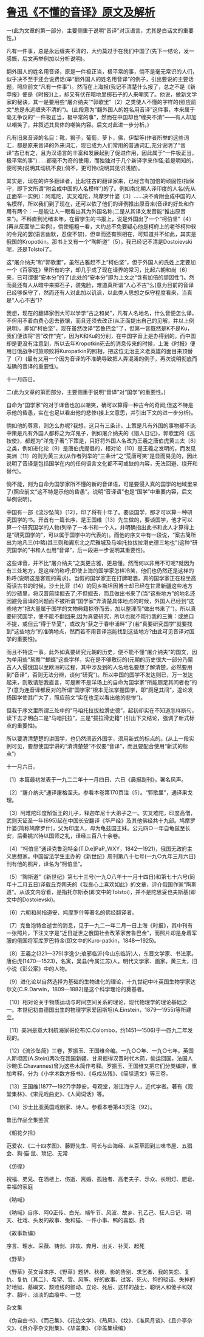 # [鲁迅《不懂的音译》原文及解析](https://www.vrrw.net/wx/6640.html)

一(此为文章的第一部分，主要侧重于说明“音译”对汉语言，尤其是白话文的重要性。)

凡有一件事，总是永远缠夹不清的，大约莫过于在我们中国了(先下一结论，发一感慨，后文再举例加以分析说明)。

翻外国人的姓名用音译，原是一件极正当，极平常的事，倘不是毫无常识的人们，似乎决不至于还会说费话(举“翻外国人的姓名用音译”的例子，引出要说的主要话题，照应前文“凡有一件事”)。然而在上海报(我记不清楚什么报了，总之不是《新申报》便是《时报》)上，却又有伏在暗地里掷石子的人来嘲笑了。他说，做新文学家的秘诀，其一是要用些“屠介纳夫”“郭歌里”〔2〕之类使人不懂的字样的(照应前文“总是永远缠夹不清的”)。(此段意为“翻外国人的姓名用音译”这件事，本来属于毫无争议的“一件极正当，极平常的事”，然而在中国却也“缠夹不清”——有人却加以嘲笑了，并叙述其具体的嘲笑内容。后文对此进一步分析。)



凡有旧来音译的名目：靴，狮子，葡萄，萝卜，佛，伊犁等(作者所举的这些词汇，都是原来音译的外来词汇，现已成为人们常用的普通词汇,充分说明了“音译”古已有之，且为汉语言的丰富和发展起到了促进作用，因此属于“一件极正当，极平常的事”)……都毫不为奇的使用，而独独对于几个新译字来作怪;若是明知的，便可笑(说明其动机不良);倘不，更可怜(说明其见识浅陋)。

其实是，现在的许多翻译者，比起往古的翻译家来，已经含有加倍的顽固性(指保守，即下文所谓“附会成中国的人名模样”)的了。例如南北朝人译印度的人名(先从正面举一实例)：阿难陀，实叉难陀，鸠摩罗什婆〔3〕……决不肯附会成中国的人名模样，所以我们到了现在，还可以依了他们的译例推出原音来(音译的好处和作用有两个：一是能让人一眼看出其为外国名称;二是从其译文发音能“推出原音来”)。不料直到光绪末年，在留学生的书报上，说是外国出了一个“柯伯坚”〔4〕(再从反面举二实例)，倘使粗粗一看，大约总不免要疑心他是柯府上的老爷柯仲软的令兄的罢(语言幽默，忍俊不禁)，但幸而还有照相在，可知道并不如此，其实是俄国的Kropotkin。那书上又有一个“陶斯道”〔5〕，我已经记不清是Dostoievski呢，还是Tolstoi了。

这“屠介纳夫”和“郭歌里”，虽然古雅赶不上“柯伯坚”，但于外国人的氏姓上定要加一个《百家姓》里所有的字，却几乎成了现在译界的常习，比起六朝和尚〔6〕来，已可谓很“安本分”的了(此处的“安本分”即为上文之“含有加倍的顽固性”)。然而竟还有人从暗中来掷石子，装鬼脸，难道真所谓“人心不古”么(意为目前的音译已经够保守了，然而还有人对此加以讥讽，以此类人思想之保守程度看来，当真是“人心不古”)?

我想，现在的翻译家倒大可以学学“古之和尚”，凡有人名地名，什么音便怎么译，不但用不着白费心思去嵌镶，而且还须去改正(从正面提出自己的见解，并以上例说明)。即如“柯伯坚”，现在虽然改译“苦鲁巴金”了，但第一音既然是K不是Ku，我们便该将“苦”改作“克”，因为K和Ku的分别，在中国字音上是办得到的。而中国却是更没有注意到，所以去年Kropotkin死去的消息传来的时候，上海《时报》便用日俄战争时旅顺败将Kuropatkin的照相，把这位无治主义老英雄的面目来顶替了〔7〕(最有又用一个因为音译的不准确导致把人弄混淆的例子，再次说明彻底而准确的音译的重要性)。

十一月四日。

二(此为文章的第而部分，主要侧重于说明“音译”对“国学”的重要性。)

自命为“国学家”的对于译音也加以嘲笑，确可以算得一种古今的奇闻;但这不特是示他的昏愚，实在也足以看出他的悲惨(接上文意思，并引出下文的进一步分析)。

倘如他的尊意，则怎么办呢?我想，这只有三条计。上策是凡有外国的事物都不谈;中策是凡有外国人都称之为洋鬼子，例如屠介纳夫的《猎人日记》，郭歌里的《巡按使》，都题为“洋鬼子著”;下策是，只好将外国人名改为王羲之唐伯虎黄三太〔8〕之类，例如进化论〔9〕是唐伯虎提倡的，相对论〔10〕是王羲之发明的，而发见美洲〔11〕的则为黄三太(从作者列举的“三条计”之“荒唐可笑”是显而易见的，因此说明了音译是包括国学在内的任何语言文化都不可或缺的内容，无法回避、绕开和替代)。

倘不能，则为自命为国学家所不懂的新的音译语，可是要侵入真的国学的地域里来了(照应前文“这不特是示他的昏愚”。说明“音译语”也是“国学”中重要内容，后文举例说明)。

中国有一部《流沙坠简》〔12〕，印了将有十年了。要谈国学，那才可以算一种研究国学的书。开首有一篇长序，是王国维〔13〕先生做的，要谈国学，他才可以算一个研究国学的人物(列举了一本书和一个人，并明确指出此书和此人才算得上是“研究国学的”，可以属于国学中的代表的)。而他的序文中有一段说，“案古简所出为地凡三(中略)其三则和阗东北之尼雅城及马咱托拉拔拉滑史德三地也”(这种“研究国学的”书和人也用“音译”，后一段进一步说明其重要性)。

这些译音，并不比“屠介纳夫”之类更古雅，更易懂。然而何以非用不可呢?就因为有三处地方，是这样的称呼;即使上海的国学家怎样冷笑，他们也仍然还是这样的称呼(说明这是客观的需求)。当假的国学家正在打牌喝酒，真的国学家正在稳坐高斋读古书的时候，沙士比亚〔14〕的同乡斯坦因博士却已经在甘肃新疆这些地方的沙碛里，将汉晋简牍掘去了;不但掘去，而且做出书来了(当“这些地方”的地名还因避免音译的问题而不被所谓“国学家”弄清楚具体地点的时候，外国人已经到“这些地方”把大量属于国学的文物典籍掠夺而去，加以整理而“做出书来了”)。所以真要研究国学，便不能不翻回来;因为真要研究，所以也就不能行我的三策：或绝口不提，或但云“得于华夏”，或改为“获之于春申浦畔”了(若“真要研究国学”就要找到“这些地方”的准确地点，然而若不用音译岂能找到这些地方?由此可见音译对国学的重要性)。

而且不特这一事。此外如真要研究元朝的历史，便不能不懂“屠介纳夫”的国文，因为单用些“鸳鸯”“蝴蝶”这些字样，实在是不够敷衍的(元朝的历史很大一部分乃蒙古人入侵俄国以至欧洲的过程，其中涉及到的人名地名要想了解清楚，必然要用到“音译”，否则无法分辨，谈何“研究”)。所以中国的国学不发达则已，万一发达起来，则敢请恕我直言，可是断不是洋场上的自命为国学家“所能厕足其间者也”的了(意为连音译都反对的所谓“国学家”根本无法掌握国学，即“厕足其间”，遑论发扬国学使其广大了，照应前文“实在也足以看出他的悲惨”)。

但我于序文里所谓三处中的“马咱托拉拔拉滑史德”，起初却实在不知道怎样断句，读下去才明白二是“马咱托拉”，三是“拔拉滑史籍” (引出下文结论，强调了新式标点的重要性)。

所以要清清楚楚的讲国学，也仍然须嵌外国字，须用新式的标点的。(从上一段实例可见，要想使国学讲的“清清楚楚”不仅要“音译”，而且要配合使用“新式的标点”)

十一月六日。

〔1〕本篇最初发表于一九二二年十一月四日、六日《晨报副刊》，署名风声。

〔2〕“屠介纳夫”通译屠格涅夫。参看本卷第170页注〔5〕。“郭歌里”，通译果戈理。

〔3〕阿难陀印度斛饭王的儿子，释迦牟尼十大弟子之一。实叉难陀，印度高僧，武则天证圣一年(695)起在中国长安翻译《华严经》及其他佛经共十九部。鸠摩罗什婆(简称鸠摩罗什)，父为印度人，母为龟兹国王妹。公元四○一年自龟兹至长安，后秦姚兴待以国师之礼，译经三百八十余卷。

〔4〕“柯伯坚”通译克鲁泡特金(T.D.e]PaP_WXY，1842—1921)，俄国无政府主义思想家。中国留法学生主办的《新世纪》周刊第八十七号(一九○九年三月六日)刊有他的照片，译名为“柯伯坚”。

〔5〕“陶斯道”《新世纪》第七十三号(一九○八年十一月十四日)和第七十六号(同年十二月五日)译载丘克朔夫的《我良心上喜欢如此》的文章，评介俄国作家“陶斯道”。从该文内容看，是指托尔斯泰(即文中的Tolstoi)，并不是陀思妥也夫斯基(即文中的Dostoievski)。

〔6〕六朝和尚指道安、鸠摩罗什等著名的佛经翻译者。

〔7〕克鲁泡特金逝世的消息，见于一九二一年二月一日上海《时报》，其中刊有一张照片，下注文字是“近日逝世之俄国社会改革家苦鲁巴金”，而照片却是身着军服的俄国将军库罗巴特金(即文中的Kuro-patkin，1848—1925)。

〔8〕王羲之(321—379)字逸少;琅邪临沂(今山东临沂)人，东晋文学家、书法家。唐伯虎(1470—1523)，名寅，吴县(今属江苏)人。明代文学家、画家。黄三太，旧小说《彭公案》中的人物。

〔9〕进化论以自然选择为基础的生物进化的理论，十九世纪中叶英国生物学家达尔文(C.R.Darwin，1809—1882)是这个科学理论的奠基者。

〔10〕相对论关于物质运动与时间空间关系的理论，现代物理学的理论基础之一。本世纪初由德国出生的物理学家爱因斯坦(A.Einstein，1879—1955)等所建立。

〔11〕美洲是意大利航海家哥伦布(C.Colombo，约1451—1506)于一四九二年发现的。

〔12〕《流沙坠简》三卷，罗振玉、王国维合编。一九○○年、一九○七年，英国人斯坦因(A.Stein)两次在我国新疆、甘肃掘得汉晋时代木简，偷运回国，法国人沙畹(E.Chavannes)曾为这些木简作考释。罗振玉、王国维又把它们分类编排，重加考释，分为《小学术数方技书》、《屯戍丛残》、《简牍遗文》等三卷。

〔13〕王国维(1877—1927)字静安，号观堂，浙江海宁人，近代学者。著有《观堂集林》、《宋元戏曲史》、《人间词话》等。

〔14〕沙士比亚英国戏剧家、诗人。参看本卷第43页注〔92〕。

鲁迅作品全集鉴赏

《朝花夕拾》

范爱农、《二十四孝图》、藤野先生、阿长与山海经、从百草园到三味书屋、五猖会、狗·猫·鼠、琐记、无常

《仿徨》

祝福、弟兄、在酒楼上、伤逝、离婚、孤独者、高老夫子、示众、长明灯、肥皂、幸福的家庭

《呐喊》

《呐喊》自序、阿Q正传、白光、端午节、风波、故乡、孔乙己、狂人日记、明天、社戏、头发的故事、兔和猫、一件小事、鸭的喜剧、药

《故事新编》

序言、理水、采薇、铸剑、非攻、奔月、出关、补天、起死

《野草》

《野草》英文译本序、《野草》题辞、秋夜、影的告别、求乞者、我的失恋、复仇、复仇〔其二〕、希望、雪、风筝、好的故事、过客、死火、狗的驳诘、失掉的好地狱、墓碣文、颓败线的颤动、立论、死后、这样的战士、聪明人和傻子和奴才、腊叶、淡淡的血痕中、一觉

杂文集

《伪自由书》、《而己集》、《花边文学》、《热风》、《坟》、《准风月谈》、《且介亭杂文》、《且介亭杂文附集》、《华盖集》、《华盖集续编》

